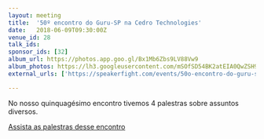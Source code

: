 ```yaml
---
layout: meeting
title:  '50º encontro do Guru-SP na Cedro Technologies'
date:   2018-06-09T09:30:00Z
venue_id: 28
talk_ids:
sponsor_ids: [32]
album_url: https://photos.app.goo.gl/Bx1Mb6Zbs9LV88Vw9
album_photos: https://lh3.googleusercontent.com/mSOfSD54BK2atEIA0QwZSH9sL6W0vYwp4Xtfp0_kBc_BXmnwReKOqyeRSvkQSikLqXC4igRHrK7risniZkAGm2n3xfJgURVsWVbXL-zUkyITqxLwJysMzvoKbhsmmE9saUEBksFkWNbWu5uzzX__2S-PIKEYUk-GEgNi4MvS1-UC38U6j9A-GbbGNDTIB9OxnolRjD2qpvtnH4YXCN-I7TpzUYnfSU-EGqTFzXj6aIRBt_xSzzaS26oPJgs-CRVzjAJJHr-j1ql8HVgrrYjrc-lLmMyNGSQA0ZEMRv4IKzl_lb9ykcfPkB-DwqD5RNjfLgmpcXfTXdC8U-JmjjMjbo1G0KZO_YHBvDbv87R7fGyRcatCC3LgMTbdV_49wsliOeSJ0Uw9HuPko2Hjg5ytmP5Fz0ez3RRMnnJSQYbkAV3UcuIJcJW1ibAA3V8ocCo0PB2XMk7LqhuM87Yc6rtGYKdjZ4qTUCqrI_Zfm-AM2qIdQLP1CjbGAse1Vme6uyfnfv5eW8lDW1Cyqspg7RO1XfhXH_7TVXnHnAT1bF_gqWrs3l9MVxJsB14Cawksgebn1BNDYTMUcPMToxoE5Zf9MygWwcf38VL_yL5361MD00AtOQ20YZWsVUuwHv2fuzrxoofvcpspu5n8wSdQOYggydjue3Q-PO6eqW1KA3DD-bwUdRJBGMShz9d0
external_urls: ['https://speakerfight.com/events/50o-encontro-do-guru-sp-na-cedro-technologies-sabado-188/', 'https://www.meetup.com/pt-BR/Guru-SP-Grupo-de-Usuarios-Ruby-de-Sao-Paulo/events/253167140/']

---
```


No nosso quinquagésimo encontro tivemos 4 palestras sobre assuntos diversos.

[Assista as palestras desse encontro](https://www.youtube.com/watch?v=6OkJpzzviwY&list=PL5KmpU-nEj8bNA8iKZes4LU5cxn_83UBN)
